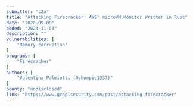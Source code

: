 ```yaml
---
submitter: "c2a"
title: "Attacking Firecracker: AWS' microVM Monitor Written in Rust"
date: "2020-09-08"
added: "2024-11-03"
description: ""
vulnerabilities: [
    "Memory corruption"
]
programs: [
    "Firecracker"
]
authors: [
    "Valentina Palmiotti (@chompie1337)"
]
bounty: "undisclosed"
link: "https://www.graplsecurity.com/post/attacking-firecracker"
---
```




